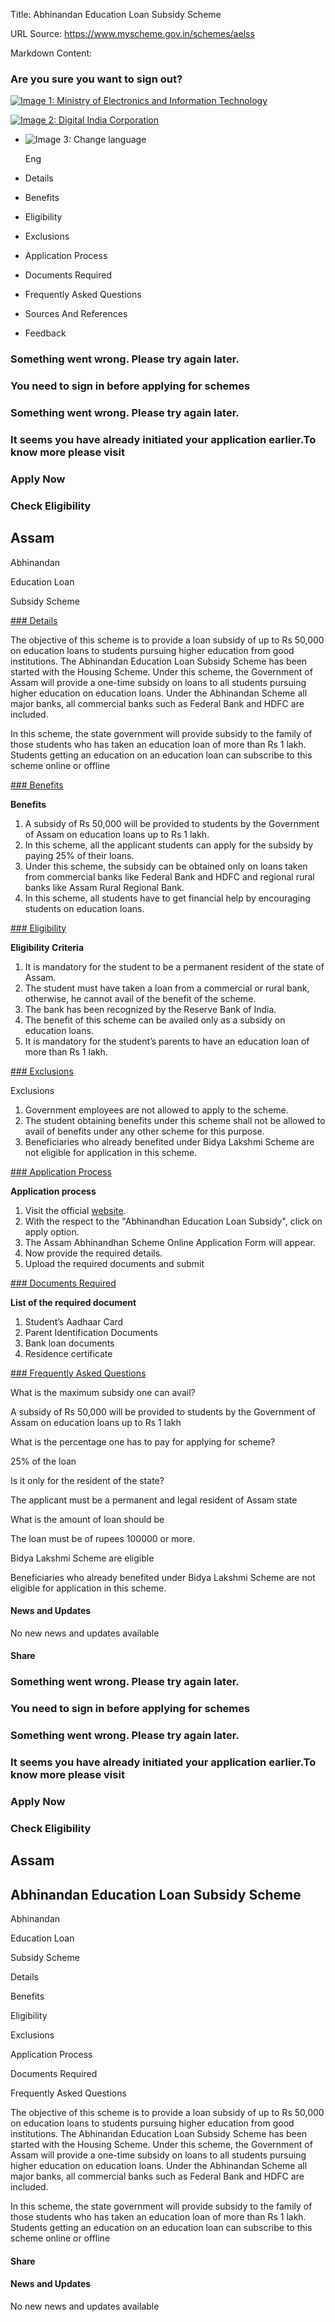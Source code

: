 Title: Abhinandan Education Loan Subsidy Scheme

URL Source: https://www.myscheme.gov.in/schemes/aelss

Markdown Content:
### Are you sure you want to sign out?

[![Image 1: Ministry of Electronics and Information Technology](https://cdn.myscheme.in/images/logos/emblem-black.svg)](https://www.myscheme.gov.in/)

[![Image 2: Digital India Corporation](https://cdn.myscheme.in/images/logos/digital-india-black.svg)](https://www.digitalindia.gov.in/)

*   ![Image 3: Change language](blob:https://www.myscheme.gov.in/b9a31d3949b1882a09ed2f8508d538f3)
    
    Eng
    

*   Details
*   Benefits
*   Eligibility
*   Exclusions
*   Application Process
*   Documents Required
*   Frequently Asked Questions
*   Sources And References
*   Feedback

### Something went wrong. Please try again later.

### 

### You need to sign in before applying for schemes

### Something went wrong. Please try again later.

### It seems you have already initiated your application earlier.To know more please visit

### Apply Now

### Check Eligibility

Assam
-----

Abhinandan

Education Loan

Subsidy Scheme

[### Details](https://www.myscheme.gov.in/schemes/aelss#details)

The objective of this scheme is to provide a loan subsidy of up to Rs 50,000 on education loans to students pursuing higher education from good institutions. The Abhinandan Education Loan Subsidy Scheme has been started with the Housing Scheme. Under this scheme, the Government of Assam will provide a one-time subsidy on loans to all students pursuing higher education on education loans. Under the Abhinandan Scheme all major banks, all commercial banks such as Federal Bank and HDFC are included.

In this scheme, the state government will provide subsidy to the family of those students who has taken an education loan of more than Rs 1 lakh. Students getting an education on an education loan can subscribe to this scheme online or offline

[### Benefits](https://www.myscheme.gov.in/schemes/aelss#benefits)

**Benefits**

1.  A subsidy of Rs 50,000 will be provided to students by the Government of Assam on education loans up to Rs 1 lakh.
2.  In this scheme, all the applicant students can apply for the subsidy by paying 25% of their loans.
3.  Under this scheme, the subsidy can be obtained only on loans taken from commercial banks like Federal Bank and HDFC and regional rural banks like Assam Rural Regional Bank.
4.  In this scheme, all students have to get financial help by encouraging students on education loans.

[### Eligibility](https://www.myscheme.gov.in/schemes/aelss#eligibility)

**Eligibility Criteria**

1.  It is mandatory for the student to be a permanent resident of the state of Assam.
2.  The student must have taken a loan from a commercial or rural bank, otherwise, he cannot avail of the benefit of the scheme.
3.  The bank has been recognized by the Reserve Bank of India.
4.  The benefit of this scheme can be availed only as a subsidy on education loans.
5.  It is mandatory for the student’s parents to have an education loan of more than Rs 1 lakh.

[### Exclusions](https://www.myscheme.gov.in/schemes/aelss#exclusions)

Exclusions

1.  Government employees are not allowed to apply to the scheme.
2.  The student obtaining benefits under this scheme shall not be allowed to avail of benefits under any other scheme for this purpose.
3.  Beneficiaries who already benefited under Bidya Lakshmi Scheme are not eligible for application in this scheme.

[### Application Process](https://www.myscheme.gov.in/schemes/aelss#application-process)

**Application process**

1.  Visit the official [website](https://www.assamfinanceloans.in/).
2.  With the respect to the "Abhinandhan Education Loan Subsidy", click on apply option.
3.  The Assam Abhinandhan Scheme Online Application Form will appear.
4.  Now provide the required details.
5.  Upload the required documents and submit

[### Documents Required](https://www.myscheme.gov.in/schemes/aelss#documents-required)

**List of the required document**

1.  Student’s Aadhaar Card
2.  Parent Identification Documents
3.  Bank loan documents
4.  Residence certificate

[### Frequently Asked Questions](https://www.myscheme.gov.in/schemes/aelss#faqs)

What is the maximum subsidy one can avail?

A subsidy of Rs 50,000 will be provided to students by the Government of Assam on education loans up to Rs 1 lakh

What is the percentage one has to pay for applying for scheme?

25% of the loan

Is it only for the resident of the state?

The applicant must be a permanent and legal resident of Assam state

What is the amount of loan should be

The loan must be of rupees 100000 or more.

Bidya Lakshmi Scheme are eligible

Beneficiaries who already benefited under Bidya Lakshmi Scheme are not eligible for application in this scheme.

#### News and Updates

No new news and updates available

#### Share

### Something went wrong. Please try again later.

### 

### You need to sign in before applying for schemes

### Something went wrong. Please try again later.

### It seems you have already initiated your application earlier.To know more please visit

### Apply Now

### Check Eligibility

Assam
-----

Abhinandan Education Loan Subsidy Scheme
----------------------------------------

Abhinandan

Education Loan

Subsidy Scheme

Details

Benefits

Eligibility

Exclusions

Application Process

Documents Required

Frequently Asked Questions

The objective of this scheme is to provide a loan subsidy of up to Rs 50,000 on education loans to students pursuing higher education from good institutions. The Abhinandan Education Loan Subsidy Scheme has been started with the Housing Scheme. Under this scheme, the Government of Assam will provide a one-time subsidy on loans to all students pursuing higher education on education loans. Under the Abhinandan Scheme all major banks, all commercial banks such as Federal Bank and HDFC are included.

In this scheme, the state government will provide subsidy to the family of those students who has taken an education loan of more than Rs 1 lakh. Students getting an education on an education loan can subscribe to this scheme online or offline

#### Share

#### News and Updates

No new news and updates available
